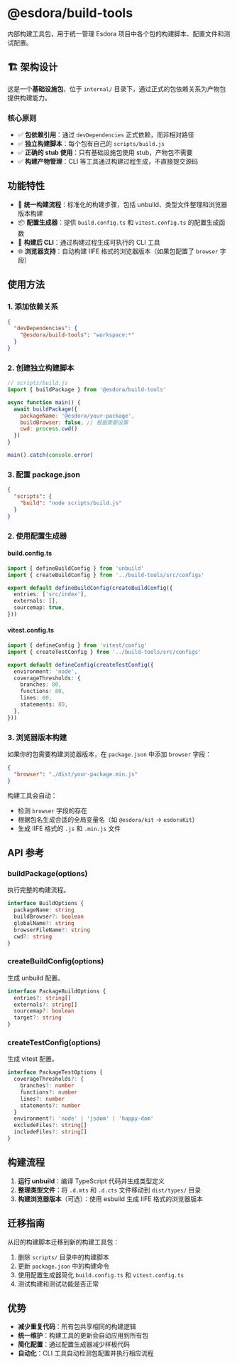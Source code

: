 # @esdora/build-tools

内部构建工具包，用于统一管理 Esdora 项目中各个包的构建脚本、配置文件和测试配置。

## 🏗️ **架构设计**

这是一个**基础设施包**，位于 `internal/` 目录下，通过正式的包依赖关系为产物包提供构建能力。

### 核心原则

- ✅ **包依赖引用**：通过 `devDependencies` 正式依赖，而非相对路径
- ✅ **独立构建脚本**：每个包有自己的 `scripts/build.js`
- ✅ **正确的 stub 使用**：只有基础设施包使用 stub，产物包不需要
- ✅ **构建产物管理**：CLI 等工具通过构建过程生成，不直接提交源码

## 功能特性

- 🚀 **统一构建流程**：标准化的构建步骤，包括 unbuild、类型文件整理和浏览器版本构建
- 📦 **配置生成器**：提供 `build.config.ts` 和 `vitest.config.ts` 的配置生成函数
- 🔧 **构建后 CLI**：通过构建过程生成可执行的 CLI 工具
- 🌐 **浏览器支持**：自动构建 IIFE 格式的浏览器版本（如果包配置了 `browser` 字段）

## 使用方法

### 1. 添加依赖关系

```json
{
  "devDependencies": {
    "@esdora/build-tools": "workspace:*"
  }
}
```

### 2. 创建独立构建脚本

```javascript
// scripts/build.js
import { buildPackage } from '@esdora/build-tools'

async function main() {
  await buildPackage({
    packageName: '@esdora/your-package',
    buildBrowser: false, // 根据需要设置
    cwd: process.cwd()
  })
}

main().catch(console.error)
```

### 3. 配置 package.json

```json
{
  "scripts": {
    "build": "node scripts/build.js"
  }
}
```

### 2. 使用配置生成器

#### build.config.ts

```typescript
import { defineBuildConfig } from 'unbuild'
import { createBuildConfig } from '../build-tools/src/configs'

export default defineBuildConfig(createBuildConfig({
  entries: ['src/index'],
  externals: [],
  sourcemap: true,
}))
```

#### vitest.config.ts

```typescript
import { defineConfig } from 'vitest/config'
import { createTestConfig } from '../build-tools/src/configs'

export default defineConfig(createTestConfig({
  environment: 'node',
  coverageThresholds: {
    branches: 80,
    functions: 80,
    lines: 80,
    statements: 80,
  },
}))
```

### 3. 浏览器版本构建

如果你的包需要构建浏览器版本，在 `package.json` 中添加 `browser` 字段：

```json
{
  "browser": "./dist/your-package.min.js"
}
```

构建工具会自动：

- 检测 `browser` 字段的存在
- 根据包名生成合适的全局变量名（如 `@esdora/kit` → `esdoraKit`）
- 生成 IIFE 格式的 `.js` 和 `.min.js` 文件

## API 参考

### buildPackage(options)

执行完整的构建流程。

```typescript
interface BuildOptions {
  packageName: string
  buildBrowser?: boolean
  globalName?: string
  browserFileName?: string
  cwd?: string
}
```

### createBuildConfig(options)

生成 unbuild 配置。

```typescript
interface PackageBuildOptions {
  entries?: string[]
  externals?: string[]
  sourcemap?: boolean
  target?: string
}
```

### createTestConfig(options)

生成 vitest 配置。

```typescript
interface PackageTestOptions {
  coverageThresholds?: {
    branches?: number
    functions?: number
    lines?: number
    statements?: number
  }
  environment?: 'node' | 'jsdom' | 'happy-dom'
  excludeFiles?: string[]
  includeFiles?: string[]
}
```

## 构建流程

1. **运行 unbuild**：编译 TypeScript 代码并生成类型定义
2. **整理类型文件**：将 `.d.mts` 和 `.d.cts` 文件移动到 `dist/types/` 目录
3. **构建浏览器版本**（可选）：使用 esbuild 生成 IIFE 格式的浏览器版本

## 迁移指南

从旧的构建脚本迁移到新的构建工具包：

1. 删除 `scripts/` 目录中的构建脚本
2. 更新 `package.json` 中的构建命令
3. 使用配置生成器简化 `build.config.ts` 和 `vitest.config.ts`
4. 测试构建和测试功能是否正常

## 优势

- **减少重复代码**：所有包共享相同的构建逻辑
- **统一维护**：构建工具的更新会自动应用到所有包
- **简化配置**：通过配置生成器减少样板代码
- **自动化**：CLI 工具自动检测包配置并执行相应流程
